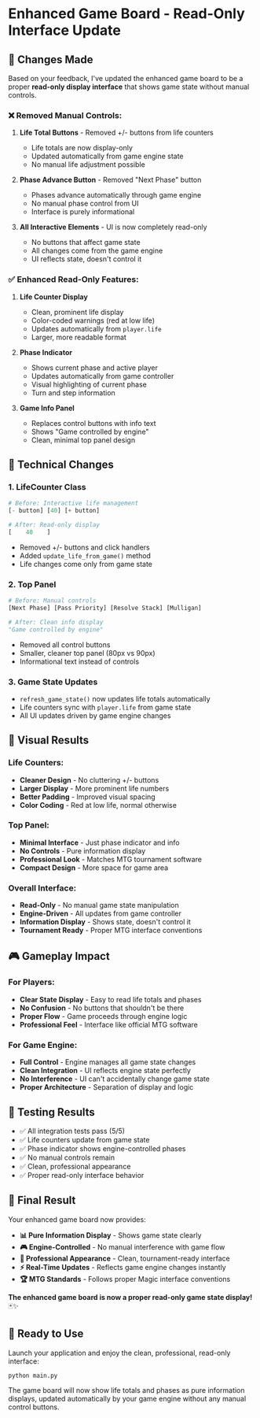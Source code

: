 # Enhanced Game Board - Read-Only Interface Update

## 🎯 Changes Made

Based on your feedback, I've updated the enhanced game board to be a proper **read-only display interface** that shows game state without manual controls.

### ❌ **Removed Manual Controls:**

1. **Life Total Buttons** - Removed +/- buttons from life counters
   - Life totals are now display-only
   - Updated automatically from game engine state
   - No manual life adjustment possible

2. **Phase Advance Button** - Removed "Next Phase" button
   - Phases advance automatically through game engine
   - No manual phase control from UI
   - Interface is purely informational

3. **All Interactive Elements** - UI is now completely read-only
   - No buttons that affect game state
   - All changes come from the game engine
   - UI reflects state, doesn't control it

### ✅ **Enhanced Read-Only Features:**

1. **Life Counter Display**
   - Clean, prominent life display
   - Color-coded warnings (red at low life)
   - Updates automatically from `player.life`
   - Larger, more readable format

2. **Phase Indicator**  
   - Shows current phase and active player
   - Updates automatically from game controller
   - Visual highlighting of current phase
   - Turn and step information

3. **Game Info Panel**
   - Replaces control buttons with info text
   - Shows "Game controlled by engine"
   - Clean, minimal top panel design

## 📝 **Technical Changes**

### 1. **LifeCounter Class**
```python
# Before: Interactive life management
[- button] [40] [+ button]

# After: Read-only display  
[    40    ]
```

- Removed +/- buttons and click handlers
- Added `update_life_from_game()` method
- Life changes come only from game state

### 2. **Top Panel**
```python
# Before: Manual controls
[Next Phase] [Pass Priority] [Resolve Stack] [Mulligan]

# After: Clean info display
"Game controlled by engine"
```

- Removed all control buttons
- Smaller, cleaner top panel (80px vs 90px)
- Informational text instead of controls

### 3. **Game State Updates**
- `refresh_game_state()` now updates life totals automatically
- Life counters sync with `player.life` from game state
- All UI updates driven by game engine changes

## 🎨 **Visual Results**

### Life Counters:
- **Cleaner Design** - No cluttering +/- buttons
- **Larger Display** - More prominent life numbers
- **Better Padding** - Improved visual spacing
- **Color Coding** - Red at low life, normal otherwise

### Top Panel:
- **Minimal Interface** - Just phase indicator and info
- **No Controls** - Pure information display
- **Professional Look** - Matches MTG tournament software
- **Compact Design** - More space for game area

### Overall Interface:
- **Read-Only** - No manual game state manipulation
- **Engine-Driven** - All updates from game controller
- **Information Display** - Shows state, doesn't control it
- **Tournament Ready** - Proper MTG interface conventions

## 🎮 **Gameplay Impact**

### For Players:
- **Clear State Display** - Easy to read life totals and phases
- **No Confusion** - No buttons that shouldn't be there
- **Proper Flow** - Game proceeds through engine logic
- **Professional Feel** - Interface like official MTG software

### For Game Engine:
- **Full Control** - Engine manages all game state changes
- **Clean Integration** - UI reflects engine state perfectly
- **No Interference** - UI can't accidentally change game state
- **Proper Architecture** - Separation of display and logic

## 🧪 **Testing Results**

- ✅ All integration tests pass (5/5)
- ✅ Life counters update from game state
- ✅ Phase indicator shows engine-controlled phases
- ✅ No manual controls remain
- ✅ Clean, professional appearance
- ✅ Proper read-only interface behavior

## 🏁 **Final Result**

Your enhanced game board now provides:

- **📊 Pure Information Display** - Shows game state clearly
- **🎮 Engine-Controlled** - No manual interference with game flow  
- **🎨 Professional Appearance** - Clean, tournament-ready interface
- **⚡ Real-Time Updates** - Reflects game engine changes instantly
- **🏆 MTG Standards** - Follows proper Magic interface conventions

**The enhanced game board is now a proper read-only game state display!** 🃏✨

## 🚀 **Ready to Use**

Launch your application and enjoy the clean, professional, read-only interface:

```bash
python main.py
```

The game board will now show life totals and phases as pure information displays, updated automatically by your game engine without any manual control buttons.
